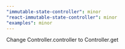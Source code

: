 ```yaml
---
"immutable-state-controller": minor
"react-immutable-state-controller": minor
"examples": minor
---
```


Change Controller.controller to Controller.get
